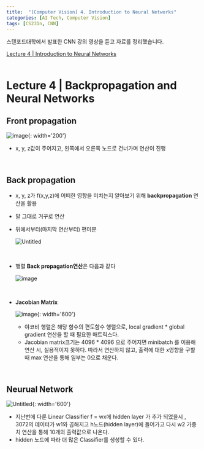 ```yaml
---
title:  "[Computer Vision] 4. Introduction to Neural Networks"
categories: [AI Tech, Computer Vision]
tags: [CS231n, CNN]
---
```

스탠포드대학에서 발표한 CNN 강의 영상을 듣고 자료를 정리했습니다.
 
[Lecture 4 \| Introduction to Neural Networks](https://youtu.be/d14TUNcbn1k)<br><br>

# **Lecture 4 | Backpropagation and Neural Networks**

## **Front propagation**

![image](https://user-images.githubusercontent.com/89712324/221592862-97d8f4e0-a402-4f5e-bc4a-b70d86cf3558.png){: width='200'}

- x, y, z값이 주어지고, 왼쪽에서 오른쪽 노드로 건너가며 연산이 진행

<br>


## **Back propagation**

- x, y, z가 f(x,y,z)에 어떠한 영향을 미치는지 알아보기 위해  **backpropagation** 연산을 활용
- 말 그대로 거꾸로 연산
- 뒤에서부터(마지막 연산부터) 편미분

    ![Untitled](https://img1.daumcdn.net/thumb/R1280x0/?scode=mtistory2&fname=https%3A%2F%2Fblog.kakaocdn.net%2Fdn%2Fbgwsqz%2FbtrOce3Kyu1%2FkKxjdmVLRWMkP12tSUnkcK%2Fimg.png)

<br>

- 행렬 **Back propagation연산**은 다음과 같다
    
    ![image](https://user-images.githubusercontent.com/89712324/221504532-6acf2fac-786e-4e68-9409-93ef161bc210.png)
    
<br>

- **Jacobian Matrix**
    
    ![image](https://user-images.githubusercontent.com/89712324/221593375-206562f2-4d57-43b8-8623-10ea496a5694.png){: width='600'}
    
    - 야코비 행렬은 해당 함수의 편도함수 행렬으로, local gradient * global gradient 연산을 할 때 필요한 매트릭스다.
    - Jacobian matrix크기는 4096 * 4096 으로 주어지면 minibatch 를 이용해 연산 시, 실용적이지 못하다. 따라서 연산하지 않고, 출력에 대한 x영향을 구할 때 max 연산을 통해 일부는 0으로 채운다.

<br>

## Neurual Network

![Untitled](https://img1.daumcdn.net/thumb/R1280x0/?scode=mtistory2&fname=https%3A%2F%2Fblog.kakaocdn.net%2Fdn%2F6c6Jx%2FbtrN9rWz60R%2FcjXexLAYN1sWag3wh1Ub21%2Fimg.png){: width='600'}

- 지난번에 다룬 Linear Classifier f = wx에 hidden layer 가 추가 되었을시 , 3072의 데이터가 w1와 곱해지고 h노드(hidden layer)에 들어가고 다시 w2 가중치 연산을 통해 10개의 출력값으로 나온다.
- hidden 노드에 따라 더 많은 Classifier를 생성할 수 있다.